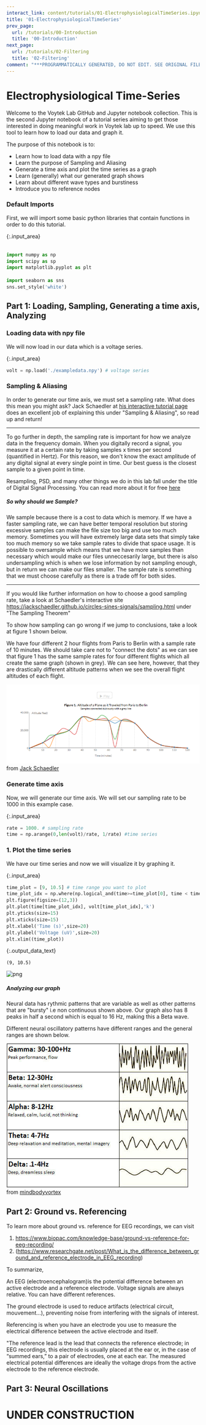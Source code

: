 ```yaml
---
interact_link: content/tutorials/01-ElectrophysiologicalTimeSeries.ipynb
title: '01-ElectrophysiologicalTimeSeries'
prev_page:
  url: /tutorials/00-Introduction
  title: '00-Introduction'
next_page:
  url: /tutorials/02-Filtering
  title: '02-Filtering'
comment: "***PROGRAMMATICALLY GENERATED, DO NOT EDIT. SEE ORIGINAL FILES IN /content***"
---
```


# Electrophysiological Time-Series

Welcome to the Voytek Lab GitHub and Jupyter notebook collection. This is the second Jupyter notebook of a tutorial series aiming to get those interested in doing meaningful work in Voytek lab up to speed. We use this tool to learn how to load our data and graph it.

The purpose of this notebook is to:
* Learn how to load data with a npy file 
* Learn the purpose of Sampling and Aliasing
* Generate a time axis and plot the time series as a graph
* Learn (generally) what our generated graph shows
* Learn about different wave types and burstiness
* Introduce you to reference nodes


### Default Imports

First, we will import some basic python libraries that contain functions in order to do this tutorial.



{:.input_area}
```python

import numpy as np
import scipy as sp
import matplotlib.pyplot as plt

import seaborn as sns
sns.set_style('white')
```


## Part 1: Loading, Sampling, Generating a time axis, Analyzing

### Loading data with npy file

We will now load in our data which is a voltage series.



{:.input_area}
```python
volt = np.load('./exampledata.npy') # voltage series
```


### Sampling & Aliasing

In order to generate our time axis, we must set a sampling rate. What does this mean you might ask? Jack Schaedler at [his interactive tutorial page](https://jackschaedler.github.io/circles-sines-signals/aliasing.html) does an excellent job of explaining this under "Sampling & Aliasing", so read up and return!

-----------------------------------------------------------------------------------------------------------------------------

To go further in depth, the sampling rate is important for how we analyze data in the frequency domain. When you digitally record a signal, you measure it at a certain rate by taking samples x times per second (quantified in Hertz). For this reason, we don't know the exact amplitude of any digital signal at every single point in time. Our best guess is the closest sample to a given point in time.


Resampling, PSD, and many other things we do in this lab fall under the title of Digital Signal Processing. You can read more about it for free [here](http://dspguide.com/)

##### So why should we Sample?

We sample because there is a cost to data which is memory. If we have a faster sampling rate, we can have better temporal resolution but storing excessive samples can make the file size too big and use too much memory. Sometimes you will have extremely large data sets that simply take too much memory so we take sample rates to divide that space usage. It is possible to oversample which means that we have more samples than necessary which would make our files unneccesarily large, but there is also undersampling which is when we lose information by not sampling enough, but in return we can make our files smaller. The sample rate is something that we must choose carefully as there is a trade off for both sides.

-----------------------------------------------------------------------------------------------------------------------------
If you would like further information on how to choose a good sampling rate, take a look at Schaedler's interactive site https://jackschaedler.github.io/circles-sines-signals/sampling.html under "The Sampling Theorem"



To show how sampling can go wrong if we jump to conclusions, take a look at figure 1 shown below. 

We have four different 2 hour flights from Paris to Berlin with a sample rate of 10 minutes. We should take care not to "connect the dots" as we can see that figure 1 has the same sample rates for four different flights which all create the same graph (shown in grey). We can see here, however, that they are drastically different altitude patterns when we see the overall flight altitudes of each flight.

![image1.png](img/image1.png)
from [Jack Schaedler](https://jackschaedler.github.io/circles-sines-signals/aliasing.html)

### Generate time axis

Now, we will generate our time axis. We will set our sampling rate to be 1000 in this example case.



{:.input_area}
```python
rate = 1000. # sampling rate
time = np.arange(0,len(volt)/rate, 1/rate) #time series
```


### 1. Plot the time series

We have our time series and now we will visualize it by graphing it.



{:.input_area}
```python
time_plot = [9, 10.5] # time range you want to plot
time_plot_idx = np.where(np.logical_and(time>=time_plot[0], time < time_plot[1]))[0]
plt.figure(figsize=(12,3))
plt.plot(time[time_plot_idx], volt[time_plot_idx],'k')
plt.yticks(size=15)
plt.xticks(size=15)
plt.xlabel('Time (s)',size=20)
plt.ylabel('Voltage (uV)',size=20)
plt.xlim((time_plot))
```





{:.output_data_text}
```
(9, 10.5)
```




![png](../images/build/tutorials/01-ElectrophysiologicalTimeSeries_18_1.png)


##### Analyzing our graph
Neural data has rythmic patterns that are variable as well as other patterns that are "bursty" i.e non continuous shown above. Our graph also has 8 peaks in half a second which is equal to 16 Hz, making this a Beta wave.

Different neural oscillatory patterns have different ranges and the general ranges are shown below.

![image2.jpg](img/image2.jpg)
from [mindbodyvortex](http://www.mindbodyvortex.com/wp-content/uploads/2015/09/f3a6b3eb4cc6f2d7392b34284c233281.jpg)

## Part 2:  Ground vs. Referencing

To learn more about ground vs. reference for EEG recordings, we can visit 
1. https://www.biopac.com/knowledge-base/ground-vs-reference-for-eeg-recording/
2. (https://www.researchgate.net/post/What_is_the_difference_between_ground_and_reference_electrode_in_EEG_recording)

To summarize,

An EEG (electroencephalogram)is the potential difference between an active electrode and a reference electrode.
Voltage signals are always relative. You can have different references.

The ground electrode is used to reduce artifacts (electrical circuit, mouvement...), preventing noise from interfering with the signals of interest.

Referencing is when you have an electrode you use to measure the electrical difference between the active electrode and itself.


"The reference lead is the lead that connects the reference electrode; in EEG recordings, this electrode is usually placed at the ear or, in the case of “summed ears,” to a pair of electrodes, one at each ear. The measured electrical potential differences are ideally the voltage drops from the active electrode to the reference electrode.


## Part 3: Neural Oscillations

# UNDER CONSTRUCTION
